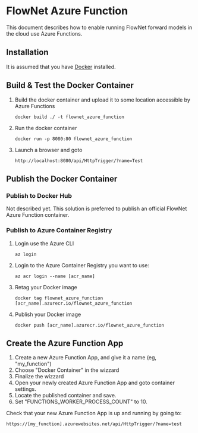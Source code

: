 # FlowNet Azure Function

This document describes how to enable running FlowNet forward models in the cloud use Azure Functions.

## Installation

It is assumed that you have [Docker](https://docs.docker.com/get-docker/) installed.

## Build & Test the Docker Container

1. Build the docker container and upload it to some location accessible by Azure Functions
   ```
   docker build ./ -t flownet_azure_function
   ```  
1. Run the docker container
   ```
   docker run -p 8080:80 flownet_azure_function
   ```
1. Launch a browser and goto 
   ```
   http://localhost:8080/api/HttpTrigger/?name=Test
   ```

## Publish the Docker Container

### Publish to Docker Hub

Not described yet. This solution is preferred to publish an official FlowNet Azure Function container.

### Publish to Azure Container Registry

1. Login use the Azure CLI
   ```
   az login
   ```
1. Login to the Azure Container Registry you want to use:
   ```
   az acr login --name [acr_name]
   ```
1. Retag your Docker image
   ```
   docker tag flownet_azure_function [acr_name].azurecr.io/flownet_azure_function
   ```
1. Publish your Docker image
   ```
   docker push [acr_name].azurecr.io/flownet_azure_function
   ```

## Create the Azure Function App

1. Create a new Azure Function App, and give it a name (eg, "my_function")
1. Choose "Docker Container" in the wizzard
1. Finalize the wizzard
1. Open your newly created Azure Function App and goto container settings.
1. Locate the published container and save.
1. Set "FUNCTIONS_WORKER_PROCESS_COUNT" to 10.

Check that your new Azure Function App is up and running by going to: 
```
https://[my_function].azurewebsites.net/api/HttpTrigger/?name=test
```
